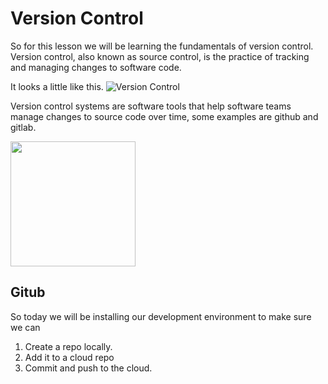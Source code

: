 # Version Control

So for this lesson we will be learning the fundamentals of version control. Version control, also known as source control, is the practice of tracking and managing changes to software code.

It looks a little like this.
![Version Control](https://homes.cs.washington.edu/~mernst/advice/version-control-fig2.png)

Version control systems are software tools that help software teams manage changes to source code over time, some examples are github and gitlab.

<img width="200" src="https://logos-world.net/wp-content/uploads/2020/11/GitHub-Emblem.png">

## Gitub

So today we will be installing our development environment to make sure we can

1. Create a repo locally.
1. Add it to a cloud repo
1. Commit and push to the cloud.